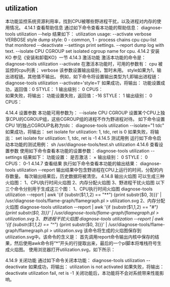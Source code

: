 ##  utilization
本功能监控系统资源利用率，找到CPU被哪些野进程干扰，以及进程对内存的使用情况。
4.14.1	 查看帮助信息
通过如下命令查看本功能的帮助信息：
diagnose-tools utilization --help
结果如下：
utilization usage:
        --activate
            verbose VERBOSE
            style dump style: 0 - common, 1 - process chains
            cpu cpu-list that monitored
        --deactivate
        --settings print settings.
        --report dump log with text.
        --isolate CPU CGROUP set isolated cgroup name for cpu.
4.14.2	 安装KO
参见《安装和卸载KO》一节
4.14.3	 激活功能
激活本功能的命令是：
diagnose-tools utilization --activate
在激活本功能时，可用的参数有：
cpu 被监控的cpu列表；
verbose 该参数设置输出级别，暂时未用。
style如果为1，输出进程链。其他值不输出。
例如，如下命令将设置输出类型为1,即输出进程链：
diagnose-tools utilization --activate='style=1'
如果成功，将输出：
功能设置成功，返回值：0
    STYLE：	1
    输出级别：	0
    CPUS：		
如果失败，将输出：
功能设置失败，返回值：-16
    STYLE：	1
    输出级别：	0
    CPUS：	

4.14.4	 设置参数
本功能可用参数为：
--isolate CPU CGROUP 设置某个CPU上独享CPU的CGROUP组，这些CGROUP组的进程不作为野进程对待。
如下命令设置CPU 1的独占CGROUP名称为tdc：
diagnose-tools utilization --isolate="1 tdc"
如果成功，将输出：
set isolate for utilization: 1, tdc, ret is 0
如果失败，将输出：
set isolate for utilization: 1, tdc, ret is -1
4.14.5	 测试用例
运行如下命令启动本功能的测试用例：
sh /usr/diagnose-tools/test.sh utilization
4.14.6	 查看设置参数
使用如下命令查看本功能的设置参数：
diagnose-tools utilization --settings
结果如下：
功能设置：
    是否激活：	×
    输出级别：	0
    STYLE：	0
    CPUS：	0-1
4.14.7	 查看结果
执行如下命令查看本功能的输出结果：
diagnose-tools utilization --report
输出结果中包含野进程在CPU上运行的时间，分配的内存数量。
每次输出结果后，历史数据将被清空。
4.14.8	 输出火焰图
可以生成三种火焰图：
1、CPU执行时间火焰图
2、内存分配火焰图
3、野进程干扰火焰图
以下三个命令分别用于生成这三个图：
1、CPU执行时间火焰图
diagnose-tools utilization --report | awk '{if (substr($1,1,2) == "**") {print substr($0, 3)}}' | /usr/diagnose-tools/flame-graph/flamegraph.pl > utilization.svg
2、内存分配火焰图
diagnose-tools utilization --report | awk '{if (substr($1,1,2) == "*#") {print substr($0, 3)}}' | /usr/diagnose-tools/flame-graph/flamegraph.pl > utilization.svg
3、野进程干扰火焰图
diagnose-tools utilization --report | awk '{if (substr($1,1,2) == "*^") {print substr($0, 3)}}' | /usr/diagnose-tools/flame-graph/flamegraph.pl > utilization.svg
该命令将生成的火焰图保存到utilization.svg中。该命令的含义是：
首先调用report命令输出内核中保存的结果，然后使用awk命令将”*”开头的行提取出来，最后的一个pl脚本将堆栈符号生成火焰图。
使用浏览器打开utilization.svg，如下所示：
 
4.14.9	 关闭功能
通过如下命令关闭本功能：
diagnose-tools utilization --deactivate
如果成功，将输出：
utilization is not activated
如果失败，将输出：
deactivate utilization fail, ret is -1
关闭功能后，本功能将不会对系统带来性能影响。

